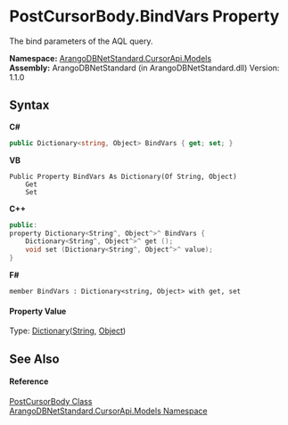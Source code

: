 # PostCursorBody.BindVars Property 
 

The bind parameters of the AQL query.

**Namespace:**&nbsp;<a href="35799343-7a53-6c3b-95d1-21ff990d1b8b">ArangoDBNetStandard.CursorApi.Models</a><br />**Assembly:**&nbsp;ArangoDBNetStandard (in ArangoDBNetStandard.dll) Version: 1.1.0

## Syntax

**C#**<br />
``` C#
public Dictionary<string, Object> BindVars { get; set; }
```

**VB**<br />
``` VB
Public Property BindVars As Dictionary(Of String, Object)
	Get
	Set
```

**C++**<br />
``` C++
public:
property Dictionary<String^, Object^>^ BindVars {
	Dictionary<String^, Object^>^ get ();
	void set (Dictionary<String^, Object^>^ value);
}
```

**F#**<br />
``` F#
member BindVars : Dictionary<string, Object> with get, set

```


#### Property Value
Type: <a href="https://docs.microsoft.com/dotnet/api/system.collections.generic.dictionary-2" target="_blank" rel="noopener noreferrer">Dictionary</a>(<a href="https://docs.microsoft.com/dotnet/api/system.string" target="_blank" rel="noopener noreferrer">String</a>, <a href="https://docs.microsoft.com/dotnet/api/system.object" target="_blank" rel="noopener noreferrer">Object</a>)

## See Also


#### Reference
<a href="fa0e28c9-a128-2d72-78ca-45c18b0e8efe">PostCursorBody Class</a><br /><a href="35799343-7a53-6c3b-95d1-21ff990d1b8b">ArangoDBNetStandard.CursorApi.Models Namespace</a><br />